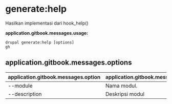 # generate:help
Hasilkan implementasi dari hook_help()

**application.gitbook.messages.usage:**
```
drupal generate:help [options]
gh
```

## application.gitbook.messages.options
application.gitbook.messages.option | application.gitbook.messages.details
-------|-------------
--module | Nama modul.
--description | Deskripsi modul
